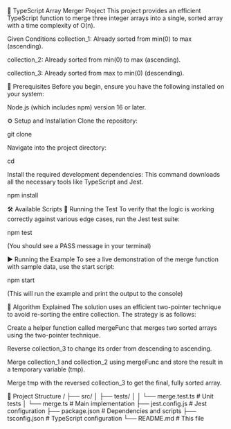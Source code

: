 🚀 TypeScript Array Merger Project
This project provides an efficient TypeScript function to merge three integer arrays into a single, sorted array with a time complexity of O(n).

Given Conditions
collection_1: Already sorted from min(0) to max (ascending).

collection_2: Already sorted from min(0) to max (ascending).

collection_3: Already sorted from max to min(0) (descending).

🔧 Prerequisites
Before you begin, ensure you have the following installed on your system:

Node.js (which includes npm) version 16 or later.

⚙️ Setup and Installation
Clone the repository:

git clone <your-repository-url>

Navigate into the project directory:

cd <your-project-folder>

Install the required development dependencies:
This command downloads all the necessary tools like TypeScript and Jest.

npm install

🛠️ Available Scripts
🧪 Running the Test
To verify that the logic is working correctly against various edge cases, run the Jest test suite:

npm test

(You should see a PASS message in your terminal)

▶️ Running the Example
To see a live demonstration of the merge function with sample data, use the start script:

npm start

(This will run the example and print the output to the console)

🧠 Algorithm Explained
The solution uses an efficient two-pointer technique to avoid re-sorting the entire collection. The strategy is as follows:

Create a helper function called mergeFunc that merges two sorted arrays using the two-pointer technique.

Reverse collection_3 to change its order from descending to ascending.

Merge collection_1 and collection_2 using mergeFunc and store the result in a temporary variable (tmp).

Merge tmp with the reversed collection_3 to get the final, fully sorted array.

📂 Project Structure
/
├── src/
│   ├── tests/
│   │   └── merge.test.ts   # Unit tests
│   └── merge.ts            # Main implementation
├── jest.config.js          # Jest configuration
├── package.json            # Dependencies and scripts
├── tsconfig.json           # TypeScript configuration
└── README.md               # This file
